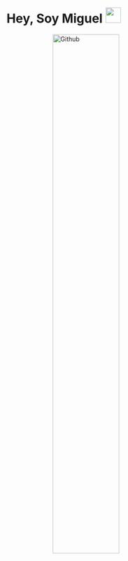 <h1 align="center">Hey, Soy Miguel <img src="https://media.giphy.com/media/hvRJCLFzcasrR4ia7z/giphy.gif" width="35"></h1>

<img width="55%" align="right" alt="Github" src="https://raw.githubusercontent.com/onimur/.github/master/.resources/git-header.svg" />
<!--
**miguelgonzalezzdev/miguelgonzalezzdev** is a ✨ _special_ ✨ repository because its `README.md` (this file) appears on your GitHub profile.

Here are some ideas to get you started:

- 🔭 I’m currently working on ...
- 🌱 I’m currently learning ...
- 👯 I’m looking to collaborate on ...
- 🤔 I’m looking for help with ...
- 💬 Ask me about ...
- 📫 How to reach me: ...
- 😄 Pronouns: ...
- ⚡ Fun fact: ...
-->
